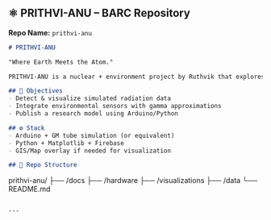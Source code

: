 ## ⚛️ PRITHVI-ANU – BARC Repository

**Repo Name:** `prithvi-anu`

```markdown
# PRITHVI-ANU

"Where Earth Meets the Atom."

PRITHVI-ANU is a nuclear + environment project by Ruthvik that explores low-level radiation detection, nuclear data visualization, and awareness systems for environmental safety. Aligned with BARC’s values of peace through atomic intelligence.

## 🎯 Objectives
- Detect & visualize simulated radiation data
- Integrate environmental sensors with gamma approximations
- Publish a research model using Arduino/Python

## ⚙️ Stack
- Arduino + GM tube simulation (or equivalent)
- Python + Matplotlib + Firebase
- GIS/Map overlay if needed for visualization

## 📁 Repo Structure
```
prithvi-anu/
├── /docs
├── /hardware
├── /visualizations
├── /data
└── README.md
```

---
